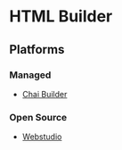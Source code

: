 # HTML Builder

## Platforms

### Managed

- [Chai Builder](https://chaibuilder.com)

### Open Source

- [Webstudio](https://github.com/webstudio-is/webstudio)

<!--
https://shots.so
https://github.com/NiazMorshed2007/popwola
https://stackbit.com
-->
